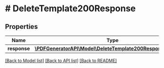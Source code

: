 # # DeleteTemplate200Response

## Properties

Name | Type | Description | Notes
------------ | ------------- | ------------- | -------------
**response** | [**\PDFGeneratorAPI\Model\DeleteTemplate200ResponseResponse**](DeleteTemplate200ResponseResponse.md) |  | [optional]

[[Back to Model list]](../../README.md#models) [[Back to API list]](../../README.md#endpoints) [[Back to README]](../../README.md)
